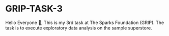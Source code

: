 # GRIP-TASK-3
Hello Everyone 🤩, This is my 3rd task at The Sparks Foundation (GRIP). The task is to execute exploratory data analysis on the sample superstore. 
